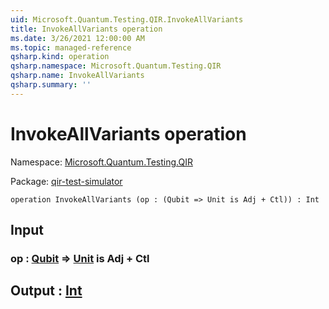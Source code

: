 ```yaml
---
uid: Microsoft.Quantum.Testing.QIR.InvokeAllVariants
title: InvokeAllVariants operation
ms.date: 3/26/2021 12:00:00 AM
ms.topic: managed-reference
qsharp.kind: operation
qsharp.namespace: Microsoft.Quantum.Testing.QIR
qsharp.name: InvokeAllVariants
qsharp.summary: ''
---
```


# InvokeAllVariants operation

Namespace: [Microsoft.Quantum.Testing.QIR](xref:Microsoft.Quantum.Testing.QIR)

Package: [qir-test-simulator](https://nuget.org/packages/qir-test-simulator)




```qsharp
operation InvokeAllVariants (op : (Qubit => Unit is Adj + Ctl)) : Int
```


## Input

### op : [Qubit](xref:microsoft.quantum.lang-ref.qubit) => [Unit](xref:microsoft.quantum.lang-ref.unit)  is Adj + Ctl





## Output : [Int](xref:microsoft.quantum.lang-ref.int)

